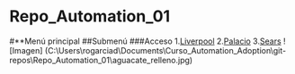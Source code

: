 # Repo_Automation_01
#**Menú principal
##Submenú
###Acceso
1.[Liverpool](www.liverpool.com.mx)
2.[Palacio](www.elpalacio.com.mx)
3.[Sears](www.sears.com.mx)
![Imagen] (C:\Users\rogarciad\Documents\Curso_Automation_Adoption\git-repos\Repo_Automation_01\aguacate_relleno.jpg)


